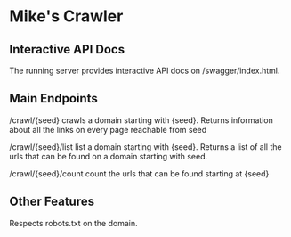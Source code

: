 Mike's Crawler
==============

Interactive API Docs
--------------------

The running server provides interactive API docs on /swagger/index.html. 

Main Endpoints
--------------

/crawl/{seed} crawls a domain starting with {seed}. 
Returns information about all the links on every page reachable from seed

/crawl/{seed}/list list a domain starting with {seed}.
Returns a list of all the urls that can be found on a domain starting with
seed.

/crawl/{seed}/count count the urls that can be found starting at {seed}

Other Features
--------------

Respects robots.txt on the domain. 